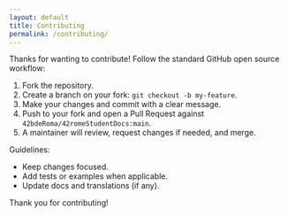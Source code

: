 ```yaml
---
layout: default
title: Contributing
permalink: /contributing/
---
```


Thanks for wanting to contribute! Follow the standard GitHub open source workflow:

1. Fork the repository.
2. Create a branch on your fork: `git checkout -b my-feature`.
3. Make your changes and commit with a clear message.
4. Push to your fork and open a Pull Request against `42bdeRoma/42romeStudentDocs:main`.
5. A maintainer will review, request changes if needed, and merge.

Guidelines:
- Keep changes focused.
- Add tests or examples when applicable.
- Update docs and translations (if any).

Thank you for contributing!
